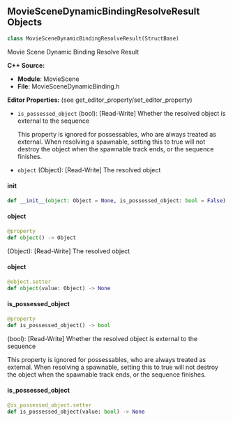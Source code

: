 ## MovieSceneDynamicBindingResolveResult Objects

```python
class MovieSceneDynamicBindingResolveResult(StructBase)
```

Movie Scene Dynamic Binding Resolve Result

**C++ Source:**

- **Module**: MovieScene
- **File**: MovieSceneDynamicBinding.h

**Editor Properties:** (see get_editor_property/set_editor_property)

- ``is_possessed_object`` (bool):  [Read-Write] Whether the resolved object is external to the sequence

  This property is ignored for possessables, who are always treated as external.
  When resolving a spawnable, setting this to true will not destroy the object
  when the spawnable track ends, or the sequence finishes.
- ``object`` (Object):  [Read-Write] The resolved object

<a id="unreal.MovieSceneDynamicBindingResolveResult.__init__"></a>

#### __init__

```python
def __init__(object: Object = None, is_possessed_object: bool = False) -> None
```

<a id="unreal.MovieSceneDynamicBindingResolveResult.object"></a>

#### object

```python
@property
def object() -> Object
```

(Object):  [Read-Write] The resolved object

<a id="unreal.MovieSceneDynamicBindingResolveResult.object"></a>

#### object

```python
@object.setter
def object(value: Object) -> None
```

<a id="unreal.MovieSceneDynamicBindingResolveResult.is_possessed_object"></a>

#### is_possessed_object

```python
@property
def is_possessed_object() -> bool
```

(bool):  [Read-Write] Whether the resolved object is external to the sequence

This property is ignored for possessables, who are always treated as external.
When resolving a spawnable, setting this to true will not destroy the object
when the spawnable track ends, or the sequence finishes.

<a id="unreal.MovieSceneDynamicBindingResolveResult.is_possessed_object"></a>

#### is_possessed_object

```python
@is_possessed_object.setter
def is_possessed_object(value: bool) -> None
```

<a id="unreal.MovieSceneTimecodeSource"></a>